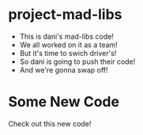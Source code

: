 # project-mad-libs

- This is dani's mad-libs code!
- We all worked on it as a team!
- But it's time to swich driver's!
- So dani is going to push their code!
- And we're gonna swap off!

# Some New Code

Check out this new code!

